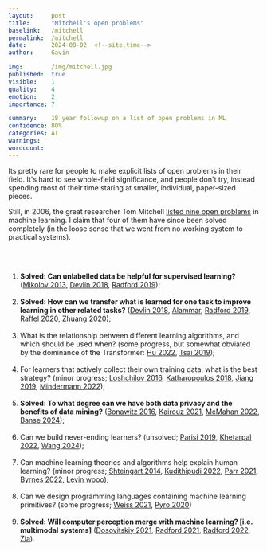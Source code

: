 ```yaml
---
layout:     post
title:      "Mitchell's open problems"
baselink:   /mitchell
permalink:  /mitchell
date:       2024-08-02  <!--site.time-->
author:     Gavin

img:        /img/mitchell.jpg
published:  true
visible:    1
quality:    4
emotion:    2
importance: 7

summary:    18 year followup on a list of open problems in ML
confidence: 80%
categories: AI
warnings:   
wordcount:      
---
```


Its pretty rare for people to make explicit lists of open problems in their field. It's hard to see whole-field significance, and people don't try, instead spending most of their time staring at smaller, individual, paper-sized pieces.

Still, in 2006, the great researcher Tom Mitchell [listed nine open problems](https://www.cs.cmu.edu/~tom/pubs/MachineLearning.pdf) in machine learning. I claim that four of them have since been solved completely (in the loose sense that we went from no working system to practical systems).

<br><br>


1. **Solved: Can unlabelled data be helpful for supervised learning?** ([Mikolov 2013](https://arxiv.org/abs/1310.4546), [Devlin 2018](https://arxiv.org/abs/1810.04805), [Radford 2019](https://d4mucfpksywv.cloudfront.net/better-language-models/language_models_are_unsupervised_multitask_learners.pdf));
<br><br>
1. **Solved: How can we transfer what is learned for one task to improve learning in other related tasks?** ([Devlin 2018](https://arxiv.org/abs/1810.04805), [Alammar](https://jalammar.github.io/illustrated-bert/), [Radford 2019](https://d4mucfpksywv.cloudfront.net/better-language-models/language_models_are_unsupervised_multitask_learners.pdf), [Raffel 2020](https://arxiv.org/abs/1910.10683), [Zhuang 2020](https://arxiv.org/abs/1911.02685));
<br><br>
1. What is the relationship between different learning algorithms, and which should be used when? (some progress, but somewhat obviated by the dominance of the Transformer: [Hu 2022](https://hdsr.mitpress.mit.edu/pub/zkib7xth/release/2), [Tsai 2019](https://arxiv.org/abs/1908.11775));
<br><br>
1. For learners that actively collect their own training data, what is the best strategy? (minor progress; [Loshchilov 2016](https://arxiv.org/abs/1511.06343), [Katharopoulos 2018](https://proceedings.mlr.press/v80/katharopoulos18a.html), [Jiang 2019](https://arxiv.org/abs/1910.00762), [Mindermann 2022](https://proceedings.mlr.press/v162/mindermann22a.html));
<br><br>
1. **Solved: To what degree can we have both data privacy and the benefits of data mining?** ([Bonawitz 2016](https://arxiv.org/abs/1611.04482), [Kairouz 2021](https://arxiv.org/abs/1912.04977), [McMahan 2022](https://research.google/blog/federated-learning-with-formal-differential-privacy-guarantees/), [Banse 2024](https://arxiv.org/abs/2402.02230));
<br><br>
1. Can we build never-ending learners? (unsolved; [Parisi 2019](https://www.sciencedirect.com/science/article/pii/S0893608019300231), [Khetarpal 2022](https://arxiv.org/abs/2012.13490), [Wang 2024](https://ieeexplore.ieee.org/document/10444954));
<br><br>
1. Can machine learning theories and algorithms help explain human learning? (minor progress; [Shteingart 2014](https://www.sciencedirect.com/science/article/pii/S0959438813002286), [Kudithipudi 2022](https://www.nature.com/articles/s42256-022-00452-0), [Parr 2021](https://www.frontiersin.org/journals/systems-neuroscience/articles/10.3389/fnsys.2021.772641/full), [Byrnes 2022](https://sjbyrnes.com/agi.html), [Levin wooo](https://www.noemamag.com/ai-could-be-a-bridge-toward-diverse-intelligence));
<br><br>
1. Can we design programming languages containing machine learning primitives? (some progress; [Weiss 2021](https://arxiv.org/abs/2106.06981), [Pyro 2020](https://docs.pyro.ai/en/stable/primitives.html))
<br><br>
1. **Solved: Will computer perception merge with machine learning? [i.e. multimodal systems]** ([Dosovitskiy 2021](https://arxiv.org/abs/2010.11929), [Radford 2021](https://arxiv.org/abs/2103.00020), [Radford 2022](https://arxiv.org/abs/2212.04356), [Zia](https://www.unite.ai/unveiling-of-large-multimodal-models-shaping-the-landscape-of-language-models-in-2024/)).

<br><br><br>